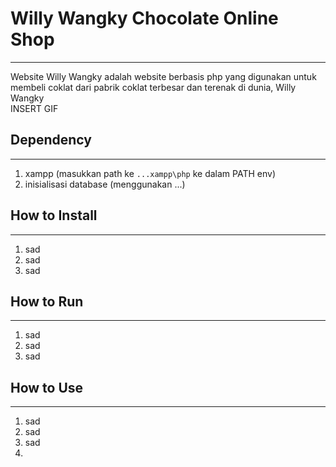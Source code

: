 # Willy Wangky Chocolate Online Shop

-------
Website Willy Wangky adalah website berbasis php yang digunakan untuk membeli coklat dari pabrik coklat terbesar dan terenak di dunia, Willy Wangky  
INSERT GIF

## Dependency

-------

1. xampp (masukkan path ke `...xampp\php` ke dalam PATH env)
2. inisialisasi database (menggunakan ...)

## How to Install

-------

1. sad
2. sad
3. sad

## How to Run

-------

1. sad
2. sad
3. sad


## How to Use

-------

1. sad
2. sad
3. sad
4. 